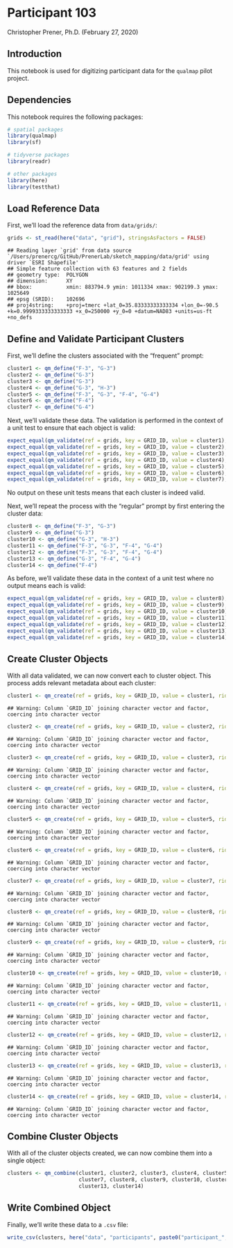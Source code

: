 Participant 103
================
Christopher Prener, Ph.D.
(February 27, 2020)

## Introduction

This notebook is used for digitizing participant data for the `qualmap`
pilot project.

## Dependencies

This notebook requires the following packages:

``` r
# spatial packages
library(qualmap)
library(sf)

# tidyverse packages
library(readr)

# other packages
library(here)
library(testthat)
```

## Load Reference Data

First, we’ll load the reference data from
    `data/grids/`:

``` r
grids <- st_read(here("data", "grid"), stringsAsFactors = FALSE)
```

    ## Reading layer `grid' from data source `/Users/prenercg/GitHub/PrenerLab/sketch_mapping/data/grid' using driver `ESRI Shapefile'
    ## Simple feature collection with 63 features and 2 fields
    ## geometry type:  POLYGON
    ## dimension:      XY
    ## bbox:           xmin: 883794.9 ymin: 1011334 xmax: 902199.3 ymax: 1025649
    ## epsg (SRID):    102696
    ## proj4string:    +proj=tmerc +lat_0=35.83333333333334 +lon_0=-90.5 +k=0.9999333333333333 +x_0=250000 +y_0=0 +datum=NAD83 +units=us-ft +no_defs

## Define and Validate Participant Clusters

First, we’ll define the clusters associated with the “frequent” prompt:

``` r
cluster1 <- qm_define("F-3", "G-3")
cluster2 <- qm_define("G-3")
cluster3 <- qm_define("G-3")
cluster4 <- qm_define("G-3", "H-3")
cluster5 <- qm_define("F-3", "G-3", "F-4", "G-4")
cluster6 <- qm_define("F-4")
cluster7 <- qm_define("G-4")
```

Next, we’ll validate these data. The validation is performed in the
context of a unit test to ensure that each object is
valid:

``` r
expect_equal(qm_validate(ref = grids, key = GRID_ID, value = cluster1), TRUE)
expect_equal(qm_validate(ref = grids, key = GRID_ID, value = cluster2), TRUE)
expect_equal(qm_validate(ref = grids, key = GRID_ID, value = cluster3), TRUE)
expect_equal(qm_validate(ref = grids, key = GRID_ID, value = cluster4), TRUE)
expect_equal(qm_validate(ref = grids, key = GRID_ID, value = cluster5), TRUE)
expect_equal(qm_validate(ref = grids, key = GRID_ID, value = cluster6), TRUE)
expect_equal(qm_validate(ref = grids, key = GRID_ID, value = cluster7), TRUE)
```

No output on these unit tests means that each cluster is indeed valid.

Next, we’ll repeat the process with the “regular” prompt by first
entering the cluster data:

``` r
cluster8 <- qm_define("F-3", "G-3")
cluster9 <- qm_define("G-3")
cluster10 <- qm_define("G-3", "H-3")
cluster11 <- qm_define("F-3", "G-3", "F-4", "G-4")
cluster12 <- qm_define("F-3", "G-3", "F-4", "G-4")
cluster13 <- qm_define("G-3", "F-4", "G-4")
cluster14 <- qm_define("F-4")
```

As before, we’ll validate these data in the context of a unit test where
no output means each is
valid:

``` r
expect_equal(qm_validate(ref = grids, key = GRID_ID, value = cluster8), TRUE)
expect_equal(qm_validate(ref = grids, key = GRID_ID, value = cluster9), TRUE)
expect_equal(qm_validate(ref = grids, key = GRID_ID, value = cluster10), TRUE)
expect_equal(qm_validate(ref = grids, key = GRID_ID, value = cluster11), TRUE)
expect_equal(qm_validate(ref = grids, key = GRID_ID, value = cluster12), TRUE)
expect_equal(qm_validate(ref = grids, key = GRID_ID, value = cluster13), TRUE)
expect_equal(qm_validate(ref = grids, key = GRID_ID, value = cluster14), TRUE)
```

## Create Cluster Objects

With all data validated, we can now convert each to cluster object. This
process adds relevant metadata about each
cluster:

``` r
cluster1 <- qm_create(ref = grids, key = GRID_ID, value = cluster1, rid = params$pid, cid = 1, category = "frequent")
```

    ## Warning: Column `GRID_ID` joining character vector and factor, coercing into character vector

``` r
cluster2 <- qm_create(ref = grids, key = GRID_ID, value = cluster2, rid = params$pid, cid = 2, category = "frequent")
```

    ## Warning: Column `GRID_ID` joining character vector and factor, coercing into character vector

``` r
cluster3 <- qm_create(ref = grids, key = GRID_ID, value = cluster3, rid = params$pid, cid = 3, category = "frequent")
```

    ## Warning: Column `GRID_ID` joining character vector and factor, coercing into character vector

``` r
cluster4 <- qm_create(ref = grids, key = GRID_ID, value = cluster4, rid = params$pid, cid = 4, category = "frequent")
```

    ## Warning: Column `GRID_ID` joining character vector and factor, coercing into character vector

``` r
cluster5 <- qm_create(ref = grids, key = GRID_ID, value = cluster5, rid = params$pid, cid = 5, category = "frequent")
```

    ## Warning: Column `GRID_ID` joining character vector and factor, coercing into character vector

``` r
cluster6 <- qm_create(ref = grids, key = GRID_ID, value = cluster6, rid = params$pid, cid = 6, category = "frequent")
```

    ## Warning: Column `GRID_ID` joining character vector and factor, coercing into character vector

``` r
cluster7 <- qm_create(ref = grids, key = GRID_ID, value = cluster7, rid = params$pid, cid = 7, category = "frequent")
```

    ## Warning: Column `GRID_ID` joining character vector and factor, coercing into character vector

``` r
cluster8 <- qm_create(ref = grids, key = GRID_ID, value = cluster8, rid = params$pid, cid = 8, category = "regular")
```

    ## Warning: Column `GRID_ID` joining character vector and factor, coercing into character vector

``` r
cluster9 <- qm_create(ref = grids, key = GRID_ID, value = cluster9, rid = params$pid, cid = 9, category = "regular")
```

    ## Warning: Column `GRID_ID` joining character vector and factor, coercing into character vector

``` r
cluster10 <- qm_create(ref = grids, key = GRID_ID, value = cluster10, rid = params$pid, cid = 10, category = "regular")
```

    ## Warning: Column `GRID_ID` joining character vector and factor, coercing into character vector

``` r
cluster11 <- qm_create(ref = grids, key = GRID_ID, value = cluster11, rid = params$pid, cid = 11, category = "regular")
```

    ## Warning: Column `GRID_ID` joining character vector and factor, coercing into character vector

``` r
cluster12 <- qm_create(ref = grids, key = GRID_ID, value = cluster12, rid = params$pid, cid = 12, category = "regular")
```

    ## Warning: Column `GRID_ID` joining character vector and factor, coercing into character vector

``` r
cluster13 <- qm_create(ref = grids, key = GRID_ID, value = cluster13, rid = params$pid, cid = 13, category = "regular")
```

    ## Warning: Column `GRID_ID` joining character vector and factor, coercing into character vector

``` r
cluster14 <- qm_create(ref = grids, key = GRID_ID, value = cluster14, rid = params$pid, cid = 14, category = "regular")
```

    ## Warning: Column `GRID_ID` joining character vector and factor, coercing into character vector

## Combine Cluster Objects

With all of the cluster objects created, we can now combine them into a
single
object:

``` r
clusters <- qm_combine(cluster1, cluster2, cluster3, cluster4, cluster5, cluster6,
                       cluster7, cluster8, cluster9, cluster10, cluster11, cluster12,
                       cluster13, cluster14)
```

## Write Combined Object

Finally, we’ll write these data to a `.csv`
file:

``` r
write_csv(clusters, here("data", "participants", paste0("participant_", params$pid, ".csv")))
```
